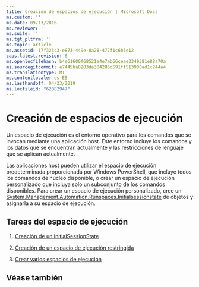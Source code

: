 ```yaml
---
title: Creación de espacios de ejecución | Microsoft Docs
ms.custom: ''
ms.date: 09/13/2016
ms.reviewer: ''
ms.suite: ''
ms.tgt_pltfrm: ''
ms.topic: article
ms.assetid: 17f323c3-e873-449e-8a28-477f1c6b5e12
caps.latest.revision: 6
ms.openlocfilehash: b4e61600f68521e4e7ab56ceae3349381e88a70a
ms.sourcegitcommit: e7445ba8203da304286c591ff513900ad1c244a4
ms.translationtype: MT
ms.contentlocale: es-ES
ms.lasthandoff: 04/23/2019
ms.locfileid: "62082947"
---
```

# <a name="creating-runspaces"></a>Creación de espacios de ejecución

Un espacio de ejecución es el entorno operativo para los comandos que se invocan mediante una aplicación host. Este entorno incluye los comandos y los datos que se encuentran actualmente y las restricciones de lenguaje que se aplican actualmente.

 Las aplicaciones host pueden utilizar el espacio de ejecución predeterminada proporcionada por Windows PowerShell, que incluye todos los comandos de núcleo disponible, o crear un espacio de ejecución personalizado que incluya solo un subconjunto de los comandos disponibles. Para crear un espacio de ejecución personalizado, cree un [System.Management.Automation.Runspaces.Initialsessionstate](/dotnet/api/System.Management.Automation.Runspaces.InitialSessionState) de objetos y asignarla a su espacio de ejecución.

## <a name="runspace-tasks"></a>Tareas del espacio de ejecución

1. [Creación de un InitialSessionState](./creating-an-initialsessionstate.md)

2. [Creación de un espacio de ejecución restringida](./creating-a-constrained-runspace.md)

3. [Crear varios espacios de ejecución](./creating-multiple-runspaces.md)

## <a name="see-also"></a>Véase también
